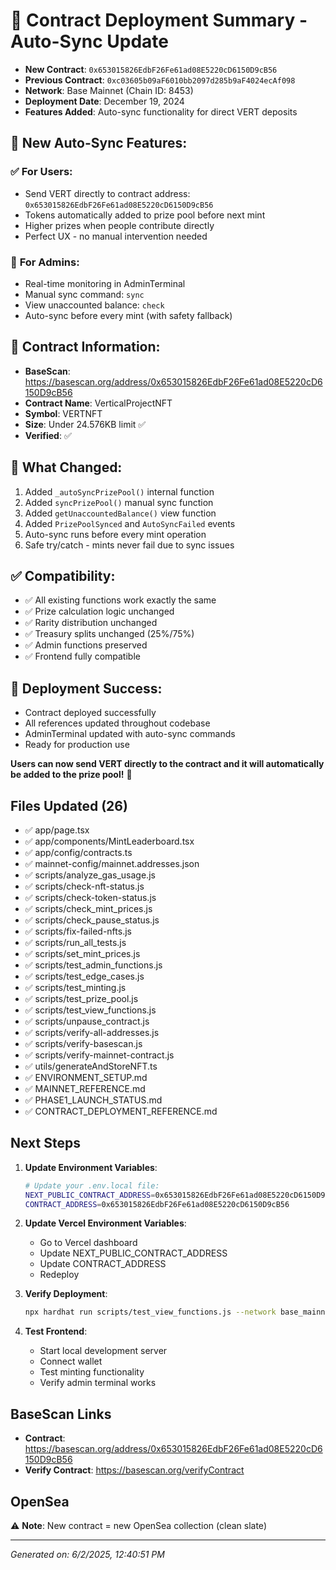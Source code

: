 # 🚀 Contract Deployment Summary - Auto-Sync Update

- **New Contract**: `0x653015826EdbF26Fe61ad08E5220cD6150D9cB56`
- **Previous Contract**: `0xc03605b09aF6010bb2097d285b9aF4024ecAf098`
- **Network**: Base Mainnet (Chain ID: 8453)
- **Deployment Date**: December 19, 2024
- **Features Added**: Auto-sync functionality for direct VERT deposits

## 🎯 **New Auto-Sync Features:**

### ✅ **For Users:**
- Send VERT directly to contract address: `0x653015826EdbF26Fe61ad08E5220cD6150D9cB56`
- Tokens automatically added to prize pool before next mint
- Higher prizes when people contribute directly
- Perfect UX - no manual intervention needed

### 🔧 **For Admins:**
- Real-time monitoring in AdminTerminal
- Manual sync command: `sync`
- View unaccounted balance: `check`
- Auto-sync before every mint (with safety fallback)

## 📍 **Contract Information:**
- **BaseScan**: https://basescan.org/address/0x653015826EdbF26Fe61ad08E5220cD6150D9cB56
- **Contract Name**: VerticalProjectNFT
- **Symbol**: VERTNFT
- **Size**: Under 24.576KB limit ✅
- **Verified**: ✅

## 🔄 **What Changed:**
1. Added `_autoSyncPrizePool()` internal function
2. Added `syncPrizePool()` manual sync function
3. Added `getUnaccountedBalance()` view function
4. Added `PrizePoolSynced` and `AutoSyncFailed` events
5. Auto-sync runs before every mint operation
6. Safe try/catch - mints never fail due to sync issues

## ✅ **Compatibility:**
- ✅ All existing functions work exactly the same
- ✅ Prize calculation logic unchanged
- ✅ Rarity distribution unchanged
- ✅ Treasury splits unchanged (25%/75%)
- ✅ Admin functions preserved
- ✅ Frontend fully compatible

## 🎉 **Deployment Success:**
- Contract deployed successfully
- All references updated throughout codebase
- AdminTerminal updated with auto-sync commands
- Ready for production use

**Users can now send VERT directly to the contract and it will automatically be added to the prize pool!** 🚀

## Files Updated (26)
- ✅ app/page.tsx
- ✅ app/components/MintLeaderboard.tsx
- ✅ app/config/contracts.ts
- ✅ mainnet-config/mainnet.addresses.json
- ✅ scripts/analyze_gas_usage.js
- ✅ scripts/check-nft-status.js
- ✅ scripts/check-token-status.js
- ✅ scripts/check_mint_prices.js
- ✅ scripts/check_pause_status.js
- ✅ scripts/fix-failed-nfts.js
- ✅ scripts/run_all_tests.js
- ✅ scripts/set_mint_prices.js
- ✅ scripts/test_admin_functions.js
- ✅ scripts/test_edge_cases.js
- ✅ scripts/test_minting.js
- ✅ scripts/test_prize_pool.js
- ✅ scripts/test_view_functions.js
- ✅ scripts/unpause_contract.js
- ✅ scripts/verify-all-addresses.js
- ✅ scripts/verify-basescan.js
- ✅ scripts/verify-mainnet-contract.js
- ✅ utils/generateAndStoreNFT.ts
- ✅ ENVIRONMENT_SETUP.md
- ✅ MAINNET_REFERENCE.md
- ✅ PHASE1_LAUNCH_STATUS.md
- ✅ CONTRACT_DEPLOYMENT_REFERENCE.md

## Next Steps
1. **Update Environment Variables**:
   ```bash
   # Update your .env.local file:
   NEXT_PUBLIC_CONTRACT_ADDRESS=0x653015826EdbF26Fe61ad08E5220cD6150D9cB56
   CONTRACT_ADDRESS=0x653015826EdbF26Fe61ad08E5220cD6150D9cB56
   ```

2. **Update Vercel Environment Variables**:
   - Go to Vercel dashboard
   - Update NEXT_PUBLIC_CONTRACT_ADDRESS
   - Update CONTRACT_ADDRESS
   - Redeploy

3. **Verify Deployment**:
   ```bash
   npx hardhat run scripts/test_view_functions.js --network base_mainnet
   ```

4. **Test Frontend**:
   - Start local development server
   - Connect wallet
   - Test minting functionality
   - Verify admin terminal works

## BaseScan Links
- **Contract**: https://basescan.org/address/0x653015826EdbF26Fe61ad08E5220cD6150D9cB56
- **Verify Contract**: https://basescan.org/verifyContract

## OpenSea
⚠️ **Note**: New contract = new OpenSea collection (clean slate)

---
*Generated on: 6/2/2025, 12:40:51 PM*
